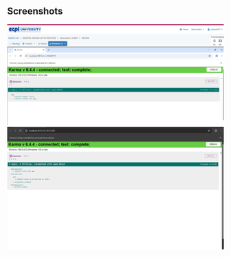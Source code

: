 ## Screenshots

![Angular app running](src/assets/images/5.2_SC1.png)
![Unit tests passing](src/assets/images/5.2_SC2.png)
